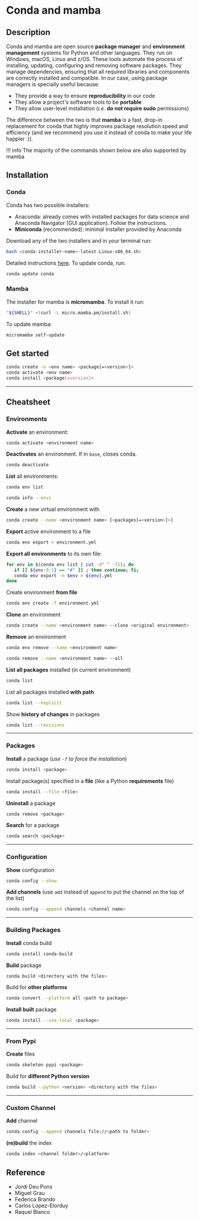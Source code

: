 # Conda and mamba

## Description

Conda and mamba are open source **package manager** and **environment management** systems for Python and other languages. They run on Windows, macOS, Linux and z/OS. These tools automate the process of installing, updating, configuring and removing software packages. They manage dependencies, ensuring that all required libraries and components are correctly installed and compatible. In our case, using package managers is specially useful because:
- They provide a way to ensure **reproducibility** in our code
- They allow a project's software tools to be **portable**
- They allow user-level installation (*i.e.* **do not require sudo** permissions)

The difference between the two is that **mamba** is a fast, drop-in replacement for conda that highly improves package resolution speed and efficiency (and we recommend you use it instead of conda to make your life happier :)). 

!!! info The majority of the commands shown below are also supported by mamba
## Installation
### Conda

Conda has two possible installers:
- Anaconda: already comes with installed packages for data science and Anaconda Navigator (GUI application). Follow the instructions.
- **Miniconda** (recommended): minimal installer provided by Anaconda  

Download any of the two installers and in your terminal run:

```bash
bash <conda-installer-name>-latest-Linux-x86_64.sh>
```

Detailed instructions [here](https://docs.conda.io/projects/conda/en/stable/user-guide/install/linux.html#installing-on-linux). 
To update conda, run:
```bash
conda update conda
```

### Mamba

The installer for mamba is **micromamba**. To install it run:
```bash
"${SHELL}" <(curl -L micro.mamba.pm/install.sh)
```
To update mamba:
```bash
micromamba self-update
```        

## Get started
```bash
conda create -n <env name> <package[=<version>]>
conda activate <env name>
conda install <package[=version]>
```

---

## Cheatsheet


### Environments

**Activate** an environment:

```bash
conda activate <environment name>
```

**Deactivates** an environment. If in `base`, closes conda.

```bash
conda deactivate
```

**List** all environments:

```bash
conda env list
```

```bash
conda info --envs
```

**Create** a new virtual environment with <packages>

```bash
conda create --name <environment name> [<packages[=<version>]>]
```

**Export** active environment to a file

```bash
conda env export > environment.yml
```

**Export all environments** to its own file:

```bash
for env in $(conda env list | cut -d" " -f1); do 
   if [[ ${env:0:1} == "#" ]] ; then continue; fi;
   conda env export -n $env > ${env}.yml
done
```

Create environment **from file**

```bash
conda env create -f environment.yml
```

**Clone** an environment

```bash
conda create --name <environment name> --clone <original environment>
```

**Remove** an environment

```bash
conda env remove --name <environment name>
```

```bash
conda remove --name <environment name> --all
```

**List all packages** installed (in current environment)

```bash
conda list
```

List all packages installed **with path**

```bash
conda list --explicit
```

Show **history of changes** in packages

```bash
conda list --revisions
```

---

### Packages

**Install** a package (_use `-f` to force the installation_)

```bash
conda install <package>
```

Install package(s) specified in a **file** (like a Python **requirements** file)

```bash
conda install --file <file>
```

**Uninstall** a package

```bash
conda remove <package>
```

**Search** for a package

```bash
conda search <package>
```

---

### Configuration

**Show** configuration

```bash
conda config --show
```

**Add channels** (use `add` instead of `append` to put the channel on the top of the list)

```bash
conda config --append channels <channel name>
```

---

### Building Packages

**Install** conda build

```bash
conda install conda-build
```

**Build** package

```bash
conda build <directory with the files>
```

Build for **other platforms**

```bash
conda convert --platform all <path to package>
```

**Install built** package

```bash
conda install --use-local <package>
```

---

### From Pypi

**Create** files

```bash
conda skeleton pypi <package>
```

Build for **different Python version**

```bash
conda build --python <version> <directory with the files>
```

---

### Custom Channel

**Add** channel

```bash
conda config --append channels file://<path to folder>
```

**(re)build** the index

```bash
conda index <channel folder>/<platform>
```

## Reference

- Jordi Deu Pons
- Miguel Grau
- Federica Brando
- Carlos López-Elorduy
- Raquel Blanco
